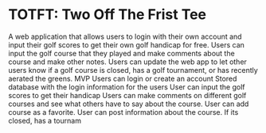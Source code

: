# TOTFT: Two Off The Frist Tee

A web application that allows users to login with their own account and input their golf scores to get their own golf handicap for free. Users can input the golf course that they played and make comments about the course and make other notes. Users can update the web app to let other users know if a golf course is closed, has a golf tournament, or has recently aerated the greens.
MVP
Users can login or create an account
Stored database with the login information for the users
User can input the golf scores to get their handicap
Users can make comments on different golf courses and see what others have to say about the course.
User can add course as a favorite.
User can post information about the course. If its closed, has a tournam
